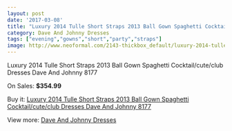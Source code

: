 ```yaml
---
layout: post
date: '2017-03-08'
title: "Luxury 2014 Tulle Short Straps 2013 Ball Gown Spaghetti Cocktail/cute/club Dresses Dave And Johnny 8177"
category: Dave And Johnny Dresses
tags: ["evening","gowns","short","party","straps"]
image: http://www.neoformal.com/2143-thickbox_default/luxury-2014-tulle-short-straps-2013-ball-gown-spaghetti-cocktail-cute-club-dresses-dave-and-johnny-8177.jpg
---
```

Luxury 2014 Tulle Short Straps 2013 Ball Gown Spaghetti Cocktail/cute/club Dresses Dave And Johnny 8177

On Sales: **$354.99**
<a href="https://www.neoformal.com/en/dave-and-johnny-dresses/789-luxury-2014-tulle-short-straps-2013-ball-gown-spaghetti-cocktail-cute-club-dresses-dave-and-johnny-8177.html"><amp-img layout="responsive" width="600" height="600" src="//www.neoformal.com/2143-thickbox_default/luxury-2014-tulle-short-straps-2013-ball-gown-spaghetti-cocktail-cute-club-dresses-dave-and-johnny-8177.jpg" alt="Luxury 2014 Tulle Short Straps 2013 Ball Gown Spaghetti Cocktail/cute/club Dresses Dave And Johnny 8177 0" /></a>
<a href="https://www.neoformal.com/en/dave-and-johnny-dresses/789-luxury-2014-tulle-short-straps-2013-ball-gown-spaghetti-cocktail-cute-club-dresses-dave-and-johnny-8177.html"><amp-img layout="responsive" width="600" height="600" src="//www.neoformal.com/2144-thickbox_default/luxury-2014-tulle-short-straps-2013-ball-gown-spaghetti-cocktail-cute-club-dresses-dave-and-johnny-8177.jpg" alt="Luxury 2014 Tulle Short Straps 2013 Ball Gown Spaghetti Cocktail/cute/club Dresses Dave And Johnny 8177 1" /></a>

Buy it: [Luxury 2014 Tulle Short Straps 2013 Ball Gown Spaghetti Cocktail/cute/club Dresses Dave And Johnny 8177](https://www.neoformal.com/en/dave-and-johnny-dresses/789-luxury-2014-tulle-short-straps-2013-ball-gown-spaghetti-cocktail-cute-club-dresses-dave-and-johnny-8177.html "Luxury 2014 Tulle Short Straps 2013 Ball Gown Spaghetti Cocktail/cute/club Dresses Dave And Johnny 8177")

View more: [Dave And Johnny Dresses](https://www.neoformal.com/en/9-dave-and-johnny-dresses "Dave And Johnny Dresses")